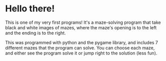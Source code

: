# Hello there!
This is one of my very first programs! It's a maze-solving program that take black and white images of mazes, where the maze's opening is to the left and the ending is to the right.

This was programmed with python and the pygame library, and includes 7 different mazes that the program can solve. You can choose each maze, and either see the program solve it or jump right to the solution (less fun).
